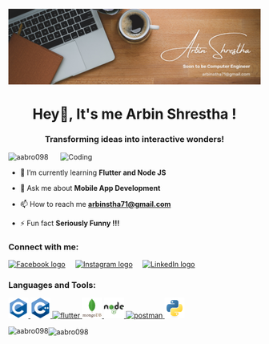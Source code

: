 ![logo](https://github.com/Aabro098/Aabro098/blob/main/Banner.png)

<h1 align="center">Hey👋, It's me Arbin Shrestha !</h1>
<h3 align="center">Transforming ideas into interactive wonders!</h3>

<img align ="right" alt="Coding" width ="400" src = "https://media.tenor.com/-UygBh3nnfEAAAAC/coding.gif">

<p align="left"> <img src="https://komarev.com/ghpvc/?username=aabro098&label=Profile%20views&color=0e75b6&style=flat" alt="aabro098" /> </p>

- 🌱 I’m currently learning **Flutter and Node JS**

- 💬 Ask me about **Mobile App Development**

- 📫 How to reach me **arbinstha71@gmail.com**

- ⚡ Fun fact **Seriously Funny !!!**

<h3 align="left">Connect with me:</h3>
<p align="left" style="display: flex; align-items: center;">
  <a href="https://fb.com/arbin.shrestha.9047" target="blank" style="margin-right: 20px;">
    <img src="https://upload.wikimedia.org/wikipedia/commons/5/51/Facebook_f_logo_%282019%29.svg" alt="Facebook logo" height="40" width="40" />
  </a>
  <a href="https://www.instagram.com/arbin_sth/" target="blank" style="margin-right: 20px;">
    <img src="https://upload.wikimedia.org/wikipedia/commons/a/a5/Instagram_icon.png" alt="Instagram logo" height="40" width="40" />
  </a>
  <a href="https://www.linkedin.com/in/arbin-shrestha-469548317/" target="blank">
    <img src="https://upload.wikimedia.org/wikipedia/commons/c/ca/LinkedIn_logo_initials.png" alt="LinkedIn logo" height="40" width="40" />
  </a>
</p>



<h3 align="left">Languages and Tools:</h3>
<p align="left"> <a href="https://www.cprogramming.com/" target="_blank" rel="noreferrer"> <img src="https://raw.githubusercontent.com/devicons/devicon/master/icons/c/c-original.svg" alt="c" width="40" height="40"/> </a> <a href="https://www.w3schools.com/cpp/" target="_blank" rel="noreferrer"> <img src="https://raw.githubusercontent.com/devicons/devicon/master/icons/cplusplus/cplusplus-original.svg" alt="cplusplus" width="40" height="40"/> </a> <a href="https://flutter.dev" target="_blank" rel="noreferrer"> <img src="https://www.vectorlogo.zone/logos/flutterio/flutterio-icon.svg" alt="flutter" width="40" height="40"/> </a> <a href="https://www.mongodb.com/" target="_blank" rel="noreferrer"> <img src="https://raw.githubusercontent.com/devicons/devicon/master/icons/mongodb/mongodb-original-wordmark.svg" alt="mongodb" width="40" height="40"/> </a> <a href="https://nodejs.org" target="_blank" rel="noreferrer"> <img src="https://raw.githubusercontent.com/devicons/devicon/master/icons/nodejs/nodejs-original-wordmark.svg" alt="nodejs" width="40" height="40"/> </a> <a href="https://postman.com" target="_blank" rel="noreferrer"> <img src="https://www.vectorlogo.zone/logos/getpostman/getpostman-icon.svg" alt="postman" width="40" height="40"/> </a> <a href="https://www.python.org" target="_blank" rel="noreferrer"> <img src="https://raw.githubusercontent.com/devicons/devicon/master/icons/python/python-original.svg" alt="python" width="40" height="40"/> </a> </p>

<p><img align="left" src="https://github-readme-stats.vercel.app/api/top-langs?username=aabro098&show_icons=true&locale=en&layout=compact" alt="aabro098" /></p>


<p><img align="center" src="https://github-readme-streak-stats.herokuapp.com/?user=aabro098&" alt="aabro098" /></p>
